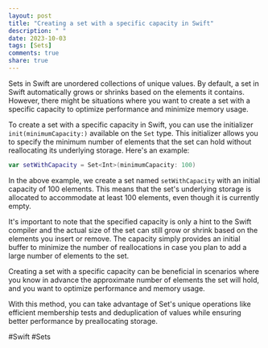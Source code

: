 ```yaml
---
layout: post
title: "Creating a set with a specific capacity in Swift"
description: " "
date: 2023-10-03
tags: [Sets]
comments: true
share: true
---
```


Sets in Swift are unordered collections of unique values. By default, a set in Swift automatically grows or shrinks based on the elements it contains. However, there might be situations where you want to create a set with a specific capacity to optimize performance and minimize memory usage.

To create a set with a specific capacity in Swift, you can use the initializer `init(minimumCapacity:)` available on the `Set` type. This initializer allows you to specify the minimum number of elements that the set can hold without reallocating its underlying storage. Here's an example:

```swift
var setWithCapacity = Set<Int>(minimumCapacity: 100)
```

In the above example, we create a set named `setWithCapacity` with an initial capacity of 100 elements. This means that the set's underlying storage is allocated to accommodate at least 100 elements, even though it is currently empty.

It's important to note that the specified capacity is only a hint to the Swift compiler and the actual size of the set can still grow or shrink based on the elements you insert or remove. The capacity simply provides an initial buffer to minimize the number of reallocations in case you plan to add a large number of elements to the set.

Creating a set with a specific capacity can be beneficial in scenarios where you know in advance the approximate number of elements the set will hold, and you want to optimize performance and memory usage.

With this method, you can take advantage of Set's unique operations like efficient membership tests and deduplication of values while ensuring better performance by preallocating storage.

#Swift #Sets